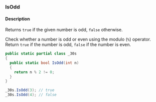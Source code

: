 ### IsOdd

#### Description
Returns `true` if the given number is odd, `false` otherwise.

Check whether a number is odd or even using the modulo (`%`) operator. 
Return `true` if the number is odd, `false` if the number is even.

```csharp
public static partial class _30s 
{
  public static bool IsOdd(int n) 
  {
    return n % 2 != 0;
  }
}
```

```csharp
_30s.IsOdd(3); // true
_30s.IsOdd(4); // false
```
